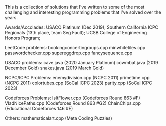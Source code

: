 This is a collection of solutions that I've written to some of the most challenging and interesting programming problems that I've solved over the years. 

Awards/Accolades:
USACO Platinum (Dec 2019);
Southern California ICPC Regionals (13th place, team Seg Fault);
UCSB College of Engineering Honors Program;

LeetCode problems:
bookingconcertingroups.cpp
minwhitetiles.cpp
passwordchecker.cpp
supereggdrop.cpp
fancysequence.cpp

USACO problems:
cave.java (2020 January Platinum)
cowmbat.java (2019 December Gold)
snakes.java (2019 March Gold)

NCPC/ICPC Problems:
enemydivision.cpp (NCPC 2011)
primetime.cpp (NCPC 2011)
colortubes.cpp (SoCal ICPC 2023)
parity.cpp (SoCal ICPC 2023)

Codeforces Problems:
IsItFlower.cpp (Codeforces Round 863 #F)
VladNicePaths.cpp (Codeforces Round 863 #G2)
ChainChips.cpp (Educational Codeforces 146 #E)

Others:
mathematicalart.cpp (Meta Coding Puzzles)
